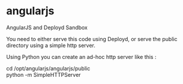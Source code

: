 angularjs
=========

AngularJS and Deployd Sandbox

You need to either serve this code using Deployd, or serve the public directory using a simple http server.

Using Python you can create an ad-hoc http server like this :

cd /opt/angularjs/angularjs/public  
python -m SimpleHTTPServer
